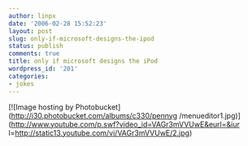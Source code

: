 ```yaml
---
author: linpx
date: '2006-02-28 15:52:23'
layout: post
slug: only-if-microsoft-designs-the-ipod
status: publish
comments: true
title: only if microsoft designs the iPod
wordpress_id: '201'
categories:
- jokes
---
```


[![Image hosting by Photobucket](http://i30.photobucket.com/albums/c330/pennyg
/menueditor1.jpg)](http://www.youtube.com/p.swf?video_id=VAGr3mVVUwE&eurl=&iur
l=http://static13.youtube.com/vi/VAGr3mVVUwE/2.jpg)

